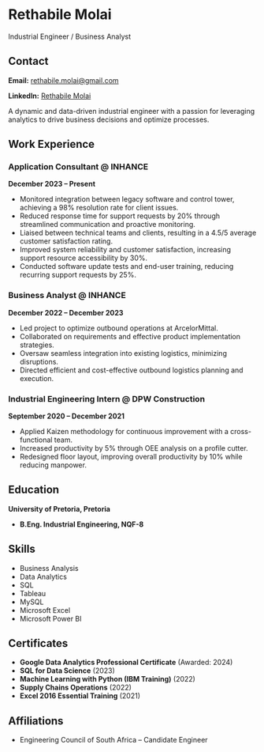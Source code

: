 # Rethabile Molai  

Industrial Engineer / Business Analyst

## Contact
**Email:** rethabile.molai@gmail.com

**LinkedIn:** [Rethabile Molai](https://www.linkedin.com/in/rethabilemolai/)

A dynamic and data-driven industrial engineer with a passion for leveraging analytics to drive business decisions and optimize processes. 

## Work Experience

### Application Consultant @ INHANCE 
**December 2023 – Present**
- Monitored integration between legacy software and control tower, achieving a 98% resolution rate for client issues.
- Reduced response time for support requests by 20% through streamlined communication and proactive monitoring.
- Liaised between technical teams and clients, resulting in a 4.5/5 average customer satisfaction rating.
- Improved system reliability and customer satisfaction, increasing support resource accessibility by 30%.
- Conducted software update tests and end-user training, reducing recurring support requests by 25%.

### Business Analyst @ INHANCE 
**December 2022 – December 2023**
- Led project to optimize outbound operations at ArcelorMittal.
- Collaborated on requirements and effective product implementation strategies.
- Oversaw seamless integration into existing logistics, minimizing disruptions.
- Directed efficient and cost-effective outbound logistics planning and execution.

### Industrial Engineering Intern @ DPW Construction
**September 2020 – December 2021**
- Applied Kaizen methodology for continuous improvement with a cross-functional team.
- Increased productivity by 5% through OEE analysis on a profile cutter.
- Redesigned floor layout, improving overall productivity by 10% while reducing manpower.

## Education
**University of Pretoria, Pretoria**
- **B.Eng. Industrial Engineering, NQF-8**

## Skills
- Business Analysis
- Data Analytics 
- SQL
- Tableau
- MySQL
- Microsoft Excel
- Microsoft Power BI

## Certificates
- **Google Data Analytics Professional Certificate** (Awarded: 2024)
- **SQL for Data Science** (2023)
- **Machine Learning with Python (IBM Training)** (2022)
- **Supply Chains Operations** (2022)
- **Excel 2016 Essential Training** (2021)

## Affiliations
- Engineering Council of South Africa – Candidate Engineer




